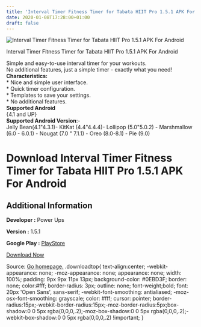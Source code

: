 ```yaml
---
title: 'Interval Timer Fitness Timer for Tabata HIIT Pro 1.5.1 APK For Android'
date: 2020-01-08T17:28:00+01:00
draft: false
---
```


![Interval Timer Fitness Timer for Tabata HIIT Pro 1.5.1 APK For Android](https://i0.wp.com/apkhome.net/wp-content/uploads/2020/01/Interval-Timer-Fitness-Timer-for-Tabata-HIIT-Pro-1.5.1.png "Interval Timer Fitness Timer for Tabata HIIT Pro 1.5.1 APK For Android")

  

Interval Timer Fitness Timer for Tabata HIIT Pro 1.5.1 APK For Android

Simple and easy-to-use interval timer for your workouts.  
No additional features, just a simple timer - exactly what you need!  
**Characteristics:**  
\* Nice and simple user interface.  
\* Quick timer configuration.  
\* Templates to save your settings.  
\* No additional features.  
**Supported Android**  
{4.1 and UP}  
**Supported Android Version**:-  
Jelly Bean(4.1"4.3.1)- KitKat (4.4"4.4.4)- Lollipop (5.0"5.0.2) - Marshmallow (6.0 - 6.0.1) - Nougat (7.0 " 7.1.1) - Oreo (8.0-8.1) - Pie (9.0)

Download Interval Timer Fitness Timer for Tabata HIIT Pro 1.5.1 APK For Android
===============================================================================

Additional Information
----------------------

**Developer :** Power Ups

**Version :** 1.5.1

**Google Play :** [PlayStore](https://play.google.com/store/apps/details?id=com.powerups.timer)

  

[Download Now](https://store4app.co/post/interval-timer-fitness-timer-for-tabata-hiit-pro-1-5-1-apk-for-android_1578500518)

  
Source: [Go homepage.](https://store4app.co/post/interval-timer-fitness-timer-for-tabata-hiit-pro-1-5-1-apk-for-android_1578500518) .downloadtop{ text-align:center; -webkit-appearance: none; -moz-appearance: none; appearance: none; width: 100%; padding: 9px 9px 11px 13px; background-color: #0EBD3F; border: none; color:#fff; border-radius: 3px; outline: none; font-weight;bold; font: 20px 'Open Sans', sans-serif; -webkit-font-smoothing: antialiased; -moz-osx-font-smoothing: grayscale; color: #fff; cursor: pointer; border-radius:15px;-webkit-border-radius:15px;-moz-border-radius:5px;box-shadow:0 0 5px rgba(0,0,0,.2);-moz-box-shadow:0 0 5px rgba(0,0,0,.2);-webkit-box-shadow:0 0 5px rgba(0,0,0,.2) !important; }